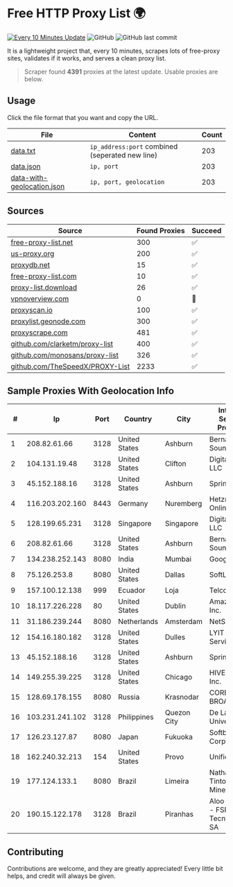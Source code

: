 
# Free HTTP Proxy List 🌍

[![Every 10 Minutes Update](https://github.com/mertguvencli/http-proxy-list/actions/workflows/main.yml/badge.svg?branch=main)](https://github.com/mertguvencli/http-proxy-list/actions/workflows/main.yml)
![GitHub](https://img.shields.io/github/license/mertguvencli/http-proxy-list)
![GitHub last commit](https://img.shields.io/github/last-commit/mertguvencli/http-proxy-list)

It is a lightweight project that, every 10 minutes, scrapes lots of free-proxy sites, validates if it works, and serves a clean proxy list.


> Scraper found **4391** proxies at the latest update. Usable proxies are below.

## Usage

Click the file format that you want and copy the URL.


|File|Content|Count|
|----|-------|-----|
|[data.txt](https://raw.githubusercontent.com/mertguvencli/http-proxy-list/main/proxy-list/data.txt)|`ip_address:port` combined (seperated new line)|203|
|[data.json](https://raw.githubusercontent.com/mertguvencli/http-proxy-list/main/proxy-list/data.json)|`ip, port`|203|
|[data-with-geolocation.json](https://raw.githubusercontent.com/mertguvencli/http-proxy-list/main/proxy-list/data-with-geolocation.json)|`ip, port, geolocation`|203|

## Sources

|Source|Found Proxies|Succeed|
|------|-------------|-------|
|[free-proxy-list.net](https://free-proxy-list.net)|300|✅|
|[us-proxy.org](https://www.us-proxy.org)|200|✅|
|[proxydb.net](http://proxydb.net)|15|✅|
|[free-proxy-list.com](https://free-proxy-list.com/?page=&port=&type%5B%5D=http&type%5B%5D=https&up_time=0&search=Search)|10|✅|
|[proxy-list.download](https://www.proxy-list.download/HTTP)|26|✅|
|[vpnoverview.com](https://vpnoverview.com/privacy/anonymous-browsing/free-proxy-servers)|0|🚫|
|[proxyscan.io](https://www.proxyscan.io)|100|✅|
|[proxylist.geonode.com](https://proxylist.geonode.com/api/proxy-list?limit=300&page=1&sort_by=lastChecked&sort_type=desc&protocols=http,https)|300|✅|
|[proxyscrape.com](https://api.proxyscrape.com/v2/?request=displayproxies&protocol=http&timeout=10000&country=all&ssl=all&anonymity=all)|481|✅|
|[github.com/clarketm/proxy-list](https://raw.githubusercontent.com/clarketm/proxy-list/master/proxy-list-raw.txt)|400|✅|
|[github.com/monosans/proxy-list](https://raw.githubusercontent.com/monosans/proxy-list/main/proxies/http.txt)|326|✅|
|[github.com/TheSpeedX/PROXY-List](https://raw.githubusercontent.com/TheSpeedX/PROXY-List/master/http.txt)|2233|✅|


## Sample Proxies With Geolocation Info

|#|Ip|Port|Country|City|Internet Service Provider|
|-|--|----|-------|----|-------------------------|
|1|208.82.61.66|3128|United States|Ashburn|Bernardi Sounds|
|2|104.131.19.48|3128|United States|Clifton|DigitalOcean, LLC|
|3|45.152.188.16|3128|United States|Ashburn|Sprint|
|4|116.203.202.160|8443|Germany|Nuremberg|Hetzner Online GmbH|
|5|128.199.65.231|3128|Singapore|Singapore|DigitalOcean, LLC|
|6|208.82.61.66|3128|United States|Ashburn|Bernardi Sounds|
|7|134.238.252.143|8080|India|Mumbai|Google LLC|
|8|75.126.253.8|8080|United States|Dallas|SoftLayer|
|9|157.100.12.138|999|Ecuador|Loja|Telconet S.A|
|10|18.117.226.228|80|United States|Dublin|Amazon.com, Inc.|
|11|31.186.239.244|8080|Netherlands|Amsterdam|NetSkope Inc|
|12|154.16.180.182|3128|United States|Dulles|LYIT Internet Services|
|13|45.152.188.16|3128|United States|Ashburn|Sprint|
|14|149.255.39.225|3128|United States|Chicago|HIVELOCITY, Inc.|
|15|128.69.178.155|8080|Russia|Krasnodar|CORBINA-BROADBAND|
|16|103.231.241.102|3128|Philippines|Quezon City|De La Salle University|
|17|126.23.127.87|8080|Japan|Fukuoka|Softbank BB Corp.|
|18|162.240.32.213|154|United States|Provo|Unified Layer|
|19|177.124.133.1|8080|Brazil|Limeira|Nathalia Tintori Minetto ME|
|20|190.15.122.178|3128|Brazil|Piranhas|Aloo Telecom - FSF Tecnologia SA|



## Contributing

Contributions are welcome, and they are greatly appreciated! Every
little bit helps, and credit will always be given.

